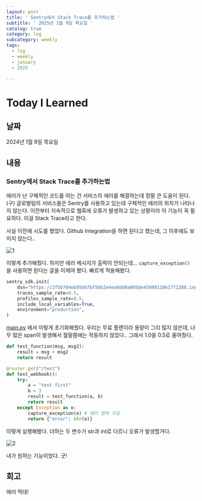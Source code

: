 ```yaml
---
layout: post
title: ' Sentry에서 Stack Trace를 추가하는법 '
subtitle: ' 2025년 1월 9일 목요일 '
catalog: true
category: log
subcategory: weekly
tags:
  - log
  - weekly
  - january
  - 2025

---
```


# Today I Learned

## 날짜

2024년 1월 9일 목요일

## 내용

### Sentry에서 Stack Trace를 추가하는법

 에러가 난 구체적인 코드를 아는 건 서비스의 에러를 해결하는데 정말 큰 도움이 된다. (구) 글로벌팀의 서비스들은 Sentry를 사용하고 있는데 구체적인 에러의 위치가 나타나지 않는다. 이전부터 지속적으로 웹훅에 오류가 발생하고 있는 상황이라 이 기능이 꼭 필요하다. 이걸 Stack Trace라고 한다.

 사실 이전에 시도를 했었다. Github Integration을 하면 된다고 했는데, 그 이후에도 보이지 않는다..

![1](https://cdn.jsdelivr.net/gh/junsoopooh/importunate-dev.github.io/img/log/2025/01/09/1.webp)

이렇게 추가해줬다. 하지만 에러 메시지가 출력이 안되는데… `capture_exception()` 을 사용하면 된다는 글을 이제야 봤다. 빠르게 적용해봤다.

```python
sentry_sdk.init(
    dsn="https://2f5b704eb95bb7bf56b2e4ea0dd0a005@o4508011061772288.ingest.us.sentry.io/4508011708874752",
    traces_sample_rate=0.5,
    profiles_sample_rate=0.5,
    include_local_variables=True,
    environment="production",
)
```

[main.py](http://main.py) 에서 이렇게 초기화해줬다. 우리는 무료 플랜이라 용량이 그리 많지 않은데, 너무 많은 span이 발생해서 월말쯤에는 작동하지 않았다.. 그래서 1.0을 0.5로 줄여줬다.

```python
def test_function(msg, msg2):
    result = msg + msg2
    return result

@router.get("/test")
def test_webhook():
    try:
        a = "test first"
        b = 3
        result = test_function(a, b)
        return result
    except Exception as e:
        capture_exception(e) # 에러 캡쳐 지점
        return {"error": str(e)}
```

이렇게 실행해봤다. 더하는 두 변수가 str과 int로 다르니 오류가 발생할거다.

![2](https://cdn.jsdelivr.net/gh/junsoopooh/importunate-dev.github.io/img/log/2025/01/09/2.webp)

내가 원하는 기능이었다. 굿!

## 회고

에러 딱대!